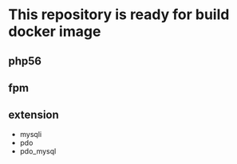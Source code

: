 # This repository is ready for build docker image
## php56
## fpm
## extension
   - mysqli
   - pdo
   - pdo_mysql
